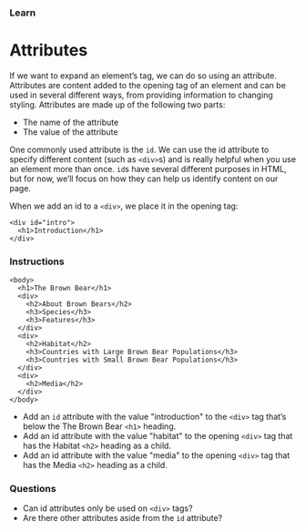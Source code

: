 ### Learn
# Attributes
If we want to expand an element’s tag, we can do so using an attribute. Attributes are content added to the opening tag of an element and can be used in several different ways, from providing information to changing styling. Attributes are made up of the following two parts:

* The name of the attribute
* The value of the attribute

One commonly used attribute is the `id`. We can use the id attribute to specify different content (such as `<div>`s) and is really helpful when you use an element more than once. `id`s have several different purposes in HTML, but for now, we’ll focus on how they can help us identify content on our page.

When we add an id to a `<div>`, we place it in the opening tag:

```
<div id="intro">
  <h1>Introduction</h1>
</div>

```

### Instructions
```
<body>
  <h1>The Brown Bear</h1>
  <div>
    <h2>About Brown Bears</h2>
    <h3>Species</h3>
    <h3>Features</h3>
  </div>
  <div>
    <h2>Habitat</h2>
    <h3>Countries with Large Brown Bear Populations</h3>
    <h3>Countries with Small Brown Bear Populations</h3>
  </div>
  <div>
    <h2>Media</h2>
  </div>
</body>
```
* Add an `id` attribute with the value "introduction" to the `<div>` tag that’s below the The Brown Bear `<h1>` heading.
* Add an id attribute with the value "habitat" to the opening `<div>` tag that has the Habitat `<h2>` heading as a child.
* Add an id attribute with the value "media" to the opening `<div>` tag that has the Media `<h2>` heading as a child.

### Questions
* Can id attributes only be used on `<div>` tags?
* Are there other attributes aside from the `id` attribute?